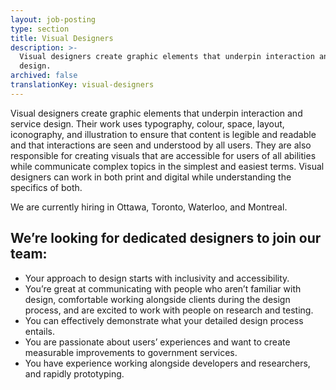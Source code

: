```yaml
---
layout: job-posting
type: section
title: Visual Designers
description: >-
  Visual designers create graphic elements that underpin interaction and service
  design.
archived: false
translationKey: visual-designers
---
```

Visual designers create graphic elements that underpin interaction and service design. Their work uses typography, colour, space, layout, iconography, and illustration to ensure that content is legible and readable and that interactions are seen and understood by all users. They are also responsible for creating visuals that are accessible for users of all abilities while communicate complex topics in the simplest and easiest terms. Visual designers can work in both print and digital while understanding the specifics of both.

We are currently hiring in Ottawa, Toronto, Waterloo, and Montreal.

## We’re looking for dedicated designers to join our team:

* Your approach to design starts with inclusivity and accessibility.
* You’re great at communicating with people who aren’t familiar with design, comfortable working alongside clients during the design process, and are excited to work with people on research and testing.
* You can effectively demonstrate what your detailed design process entails.
* You are passionate about users’ experiences and want to create measurable improvements to government services.
* You have experience working alongside developers and researchers, and rapidly prototyping.